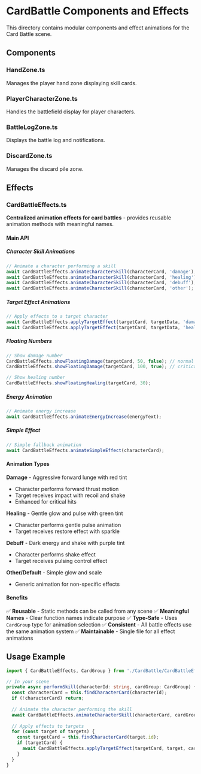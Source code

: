 # CardBattle Components and Effects

This directory contains modular components and effect animations for the Card Battle scene.

## Components

### HandZone.ts
Manages the player hand zone displaying skill cards.

### PlayerCharacterZone.ts
Handles the battlefield display for player characters.

### BattleLogZone.ts
Displays the battle log and notifications.

### DiscardZone.ts
Manages the discard pile zone.

## Effects

### CardBattleEffects.ts
**Centralized animation effects for card battles** - provides reusable animation methods with meaningful names.

#### Main API

##### Character Skill Animations
```typescript
// Animate a character performing a skill
await CardBattleEffects.animateCharacterSkill(characterCard, 'damage');
await CardBattleEffects.animateCharacterSkill(characterCard, 'healing');
await CardBattleEffects.animateCharacterSkill(characterCard, 'debuff');
await CardBattleEffects.animateCharacterSkill(characterCard, 'other');
```

##### Target Effect Animations
```typescript
// Apply effects to a target character
await CardBattleEffects.applyTargetEffect(targetCard, targetData, 'damage');
await CardBattleEffects.applyTargetEffect(targetCard, targetData, 'healing');
```

##### Floating Numbers
```typescript
// Show damage number
CardBattleEffects.showFloatingDamage(targetCard, 50, false); // normal hit
CardBattleEffects.showFloatingDamage(targetCard, 100, true); // critical hit

// Show healing number
CardBattleEffects.showFloatingHealing(targetCard, 30);
```

##### Energy Animation
```typescript
// Animate energy increase
await CardBattleEffects.animateEnergyIncrease(energyText);
```

##### Simple Effect
```typescript
// Simple fallback animation
await CardBattleEffects.animateSimpleEffect(characterCard);
```

#### Animation Types

**Damage** - Aggressive forward lunge with red tint
- Character performs forward thrust motion
- Target receives impact with recoil and shake
- Enhanced for critical hits

**Healing** - Gentle glow and pulse with green tint
- Character performs gentle pulse animation
- Target receives restore effect with sparkle

**Debuff** - Dark energy and shake with purple tint
- Character performs shake effect
- Target receives pulsing control effect

**Other/Default** - Simple glow and scale
- Generic animation for non-specific effects

#### Benefits

✅ **Reusable** - Static methods can be called from any scene
✅ **Meaningful Names** - Clear function names indicate purpose
✅ **Type-Safe** - Uses `CardGroup` type for animation selection
✅ **Consistent** - All battle effects use the same animation system
✅ **Maintainable** - Single file for all effect animations

## Usage Example

```typescript
import { CardBattleEffects, CardGroup } from './CardBattle/CardBattleEffects';

// In your scene
private async performSkill(characterId: string, cardGroup: CardGroup) {
  const characterCard = this.findCharacterCard(characterId);
  if (!characterCard) return;
  
  // Animate the character performing the skill
  await CardBattleEffects.animateCharacterSkill(characterCard, cardGroup);
  
  // Apply effects to targets
  for (const target of targets) {
    const targetCard = this.findCharacterCard(target.id);
    if (targetCard) {
      await CardBattleEffects.applyTargetEffect(targetCard, target, cardGroup);
    }
  }
}
```
